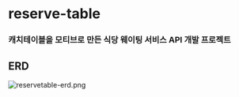 # reserve-table

### 캐치테이블을 모티브로 만든 식당 웨이팅 서비스 API 개발 프로젝트




## ERD
![reservetable-erd.png](..%2F..%2FDownloads%2Freservetable-erd.png)

